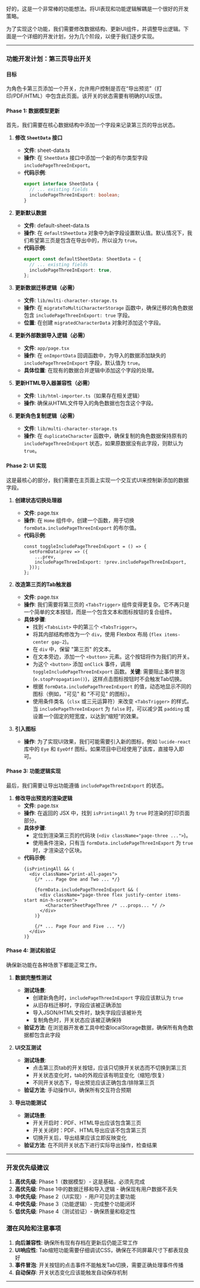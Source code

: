 好的，这是一个非常棒的功能想法。将UI表现和功能逻辑解耦是一个很好的开发策略。

为了实现这个功能，我们需要修改数据结构、更新UI组件，并调整导出逻辑。下面是一个详细的开发计划，分为几个阶段，以便于我们逐步实现。

---

### 功能开发计划：第三页导出开关

#### 目标

为角色卡第三页添加一个开关，允许用户控制是否在“导出预览”（打印/PDF/HTML）中包含此页面。该开关的状态需要有明确的UI反馈。

#### Phase 1: 数据模型更新

首先，我们需要在核心数据结构中添加一个字段来记录第三页的导出状态。

1.  **修改 `SheetData` 接口**
    *   **文件**: sheet-data.ts
    *   **操作**: 在 `SheetData` 接口中添加一个新的布尔类型字段 `includePageThreeInExport`。
    *   **代码示例**:
        ```typescript
        export interface SheetData {
          // ... existing fields
          includePageThreeInExport: boolean;
        }
        ```

2.  **更新默认数据**
    *   **文件**: default-sheet-data.ts
    *   **操作**: 在 `defaultSheetData` 对象中为新字段设置默认值。默认情况下，我们希望第三页是包含在导出中的，所以设为 `true`。
    *   **代码示例**:
        ```typescript
        export const defaultSheetData: SheetData = {
          // ... existing fields
          includePageThreeInExport: true,
        };
        ```

3.  **更新数据迁移逻辑（必需）**
    *   **文件**: `lib/multi-character-storage.ts`
    *   **操作**: 在 `migrateToMultiCharacterStorage` 函数中，确保迁移的角色数据包含 `includePageThreeInExport: true` 字段。
    *   **位置**: 在创建 `migratedCharacterData` 对象时添加这个字段。

4.  **更新外部数据导入逻辑（必需）**
    *   **文件**: `app/page.tsx`
    *   **操作**: 在 `onImportData` 回调函数中，为导入的数据添加缺失的 `includePageThreeInExport` 字段，默认值为 `true`。
    *   **具体位置**: 在现有的数据合并逻辑中添加这个字段的处理。

5.  **更新HTML导入器兼容性（必需）**
    *   **文件**: `lib/html-importer.ts`（如果存在相关逻辑）
    *   **操作**: 确保从HTML文件导入的角色数据也包含这个字段。

6.  **更新角色复制逻辑（必需）**
    *   **文件**: `lib/multi-character-storage.ts`
    *   **操作**: 在 `duplicateCharacter` 函数中，确保复制的角色数据保持原有的 `includePageThreeInExport` 状态，如果原数据没有此字段，则默认为 `true`。

#### Phase 2: UI 实现

这是最核心的部分，我们需要在主页面上实现一个交互式UI来控制新添加的数据字段。

1.  **创建状态切换处理器**
    *   **文件**: page.tsx
    *   **操作**: 在 `Home` 组件中，创建一个函数，用于切换 `formData.includePageThreeInExport` 的布尔值。
    *   **代码示例**:
        ```tsx
        const toggleIncludePageThreeInExport = () => {
          setFormData(prev => ({
            ...prev,
            includePageThreeInExport: !prev.includePageThreeInExport,
          }));
        };
        ```

2.  **改造第三页的Tab触发器**
    *   **文件**: page.tsx
    *   **操作**: 我们需要将第三页的 `<TabsTrigger>` 组件变得更复杂。它不再只是一个简单的文本按钮，而是一个包含文本和图标按钮的复合组件。
    *   **具体步骤**:
        *   找到 `<TabsList>` 中的第三个 `<TabsTrigger>`。
        *   将其内部结构修改为一个 `div`，使用 Flexbox 布局 (`flex items-center gap-2`)。
        *   在 `div` 中，保留 "第三页" 的文本。
        *   在文本旁边，添加一个 `<button>` 元素。这个按钮将作为我们的开关。
        *   为这个 `<button>` 添加 `onClick` 事件，调用 `toggleIncludePageThreeInExport` 函数。**关键**: 需要阻止事件冒泡 (`e.stopPropagation()`)，这样点击图标按钮时不会触发Tab切换。
        *   根据 `formData.includePageThreeInExport` 的值，动态地显示不同的图标（例如，"可见" 和 "不可见" 的图标）。
        *   使用条件类名（`clsx` 或三元运算符）来改变 `<TabsTrigger>` 的样式。当 `includePageThreeInExport` 为 `false` 时，可以减少其 `padding` 或设置一个固定的短宽度，以达到“缩短”的效果。

3.  **引入图标**
    *   **操作**: 为了实现UI效果，我们可能需要引入新的图标，例如 `lucide-react` 库中的 `Eye` 和 `EyeOff` 图标。如果项目中已经使用了该库，直接导入即可。

#### Phase 3: 功能逻辑实现

最后，我们需要让导出功能遵循 `includePageThreeInExport` 的状态。

1.  **修改导出预览的渲染逻辑**
    *   **文件**: page.tsx
    *   **操作**: 在返回的 JSX 中，找到 `isPrintingAll` 为 `true` 时渲染的打印页面部分。
    *   **具体步骤**:
        *   定位到渲染第三页的代码块 (`<div className="page-three ...">`)。
        *   使用条件渲染，只有当 `formData.includePageThreeInExport` 为 `true` 时，才渲染这个区块。
    *   **代码示例**:
        ```tsx
        {isPrintingAll && (
          <div className="print-all-pages">
            {/* ... Page One and Two ... */}

            {formData.includePageThreeInExport && (
              <div className="page-three flex justify-center items-start min-h-screen">
                <CharacterSheetPageThree /* ...props... */ />
              </div>
            )}

            {/* ... Page Four and Five ... */}
          </div>
        )}
        ```

#### Phase 4: 测试和验证

确保新功能在各种场景下都能正常工作。

1.  **数据完整性测试**
    *   **测试场景**:
        *   创建新角色时，`includePageThreeInExport` 字段应该默认为 `true`
        *   从旧存档迁移时，字段应该被正确添加
        *   导入JSON/HTML文件时，缺失字段应该被补充
        *   复制角色时，开关状态应该被正确保持
    *   **验证方法**: 在浏览器开发者工具中检查localStorage数据，确保所有角色数据都包含此字段

2.  **UI交互测试**
    *   **测试场景**:
        *   点击第三页tab的开关按钮，应该只切换开关状态而不切换到第三页
        *   开关状态变化时，tab的外观应该有明显变化（缩短/恢复）
        *   不同开关状态下，导出预览应该正确包含/排除第三页
    *   **验证方法**: 手动操作UI，确保所有交互符合预期

3.  **导出功能测试**
    *   **测试场景**:
        *   开关开启时：PDF、HTML导出应该包含第三页
        *   开关关闭时：PDF、HTML导出应该不包含第三页
        *   切换开关后，导出结果应该立即反映变化
    *   **验证方法**: 在不同开关状态下进行实际导出操作，检查结果

---

### 开发优先级建议

1.  **高优先级**: Phase 1（数据模型）- 这是基础，必须先完成
2.  **高优先级**: Phase 1中的数据迁移和导入逻辑 - 确保现有用户数据不丢失
3.  **中优先级**: Phase 2（UI实现）- 用户可见的主要功能
4.  **中优先级**: Phase 3（功能逻辑）- 完成整个功能闭环
5.  **低优先级**: Phase 4（测试验证）- 确保质量和稳定性

### 潜在风险和注意事项

1.  **向后兼容性**: 确保所有现有存档在更新后仍能正常工作
2.  **UI响应性**: Tab缩短功能需要仔细调试CSS，确保在不同屏幕尺寸下都表现良好
3.  **事件冒泡**: 开关按钮的点击事件不能触发Tab切换，需要正确处理事件传播
4.  **自动保存**: 开关状态变化应该能触发自动保存机制

---